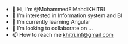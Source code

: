 - 👋 Hi, I’m @MohammedElMahdiKHITRI
- 👀 I’m interested in Information system and BI 
- 🌱 I’m currently learning Angular
- 💞️ I’m looking to collaborate on ...
- 📫 How to reach me khitri.inf@gmail.com

<!---
MohammedElMahdiKHITRI/MohammedElMahdiKHITRI is a ✨ special ✨ repository because its `README.md` (this file) appears on your GitHub profile.
You can click the Preview link to take a look at your changes.
--->
